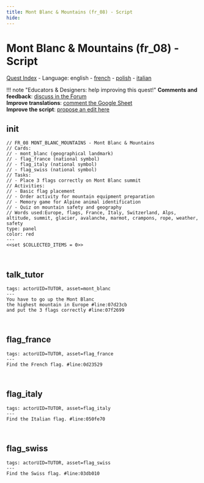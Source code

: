 ```yaml
---
title: Mont Blanc & Mountains (fr_08) - Script
hide:
---
```


# Mont Blanc & Mountains (fr_08) - Script
[Quest Index](./index.md) - Language: english - [french](./fr_08-script.fr.md) - [polish](./fr_08-script.pl.md) - [italian](./fr_08-script.it.md)

!!! note "Educators & Designers: help improving this quest!"
    **Comments and feedback**: [discuss in the Forum](https://vgwb.discourse.group/t/fr-08-mont-blanc-mountains/27/1)  
    **Improve translations**: [comment the Google Sheet](https://docs.google.com/spreadsheets/d/1FPFOy8CHor5ArSg57xMuPAG7WM27-ecDOiU-OmtHgjw/edit?gid=1233127135#gid=1233127135)  
    **Improve the script**: [propose an edit here](https://github.com/vgwb/Antura/blob/main/Assets/_discover/_quests/FR_08%20Mont%20Blanc/FR_08%20Mont%20Blanc%20-%20Yarn%20Script.yarn)  

<a id="ys-node-init"></a>
## init

<div class="yarn-node" data-title="init"><pre class="yarn-code" style="--node-color:red"><code><span class="yarn-header-dim">// FR_08 MONT_BLANC_MOUNTAINS - Mont Blanc &amp; Mountains  </span>
<span class="yarn-header-dim">// Cards:</span>
<span class="yarn-header-dim">// - mont_blanc (geographical landmark)</span>
<span class="yarn-header-dim">// - flag_france (national symbol)</span>
<span class="yarn-header-dim">// - flag_italy (national symbol) </span>
<span class="yarn-header-dim">// - flag_swiss (national symbol)</span>
<span class="yarn-header-dim">// Tasks:</span>
<span class="yarn-header-dim">// - Place 3 flags correctly on Mont Blanc summit</span>
<span class="yarn-header-dim">// Activities:</span>
<span class="yarn-header-dim">// - Basic flag placement</span>
<span class="yarn-header-dim">// - Order activity for mountain equipment preparation</span>
<span class="yarn-header-dim">// - Memory game for Alpine animal identification</span>
<span class="yarn-header-dim">// - Quiz on mountain safety and geography</span>
<span class="yarn-header-dim">// Words used:Europe, flags, France, Italy, Switzerland, Alps, altitude, summit, glacier, avalanche, marmot, crampons, rope, weather, safety</span>
<span class="yarn-header-dim">type: panel</span>
<span class="yarn-header-dim">color: red</span>
<span class="yarn-header-dim">---</span>
<span class="yarn-cmd">&lt;&lt;set $COLLECTED_ITEMS = 0&gt;&gt;</span>

</code></pre></div>

<a id="ys-node-talk-tutor"></a>
## talk_tutor

<div class="yarn-node" data-title="talk_tutor"><pre class="yarn-code"><code><span class="yarn-header-dim">tags: actorUID=TUTOR, asset=mont_blanc</span>
<span class="yarn-header-dim">---</span>
<span class="yarn-line">You have to go up the Mont Blanc</span>
<span class="yarn-line">the highest mountain in Europe <span class="yarn-meta">#line:07d23cb </span></span>
<span class="yarn-line">and put the 3 flags correctly <span class="yarn-meta">#line:07f2699 </span></span>

</code></pre></div>

<a id="ys-node-flag-france"></a>
## flag_france

<div class="yarn-node" data-title="flag_france"><pre class="yarn-code"><code><span class="yarn-header-dim">tags: actorUID=TUTOR, asset=flag_france</span>
<span class="yarn-header-dim">---</span>
<span class="yarn-line">Find the French flag. <span class="yarn-meta">#line:0d23529 </span></span>

</code></pre></div>

<a id="ys-node-flag-italy"></a>
## flag_italy

<div class="yarn-node" data-title="flag_italy"><pre class="yarn-code"><code><span class="yarn-header-dim">tags: actorUID=TUTOR, asset=flag_italy</span>
<span class="yarn-header-dim">---</span>
<span class="yarn-line">Find the Italian flag. <span class="yarn-meta">#line:050fe70 </span></span>

</code></pre></div>

<a id="ys-node-flag-swiss"></a>
## flag_swiss

<div class="yarn-node" data-title="flag_swiss"><pre class="yarn-code"><code><span class="yarn-header-dim">tags: actorUID=TUTOR, asset=flag_swiss</span>
<span class="yarn-header-dim">---</span>
<span class="yarn-line">Find the Swiss flag. <span class="yarn-meta">#line:03db010 </span></span>

</code></pre></div>


